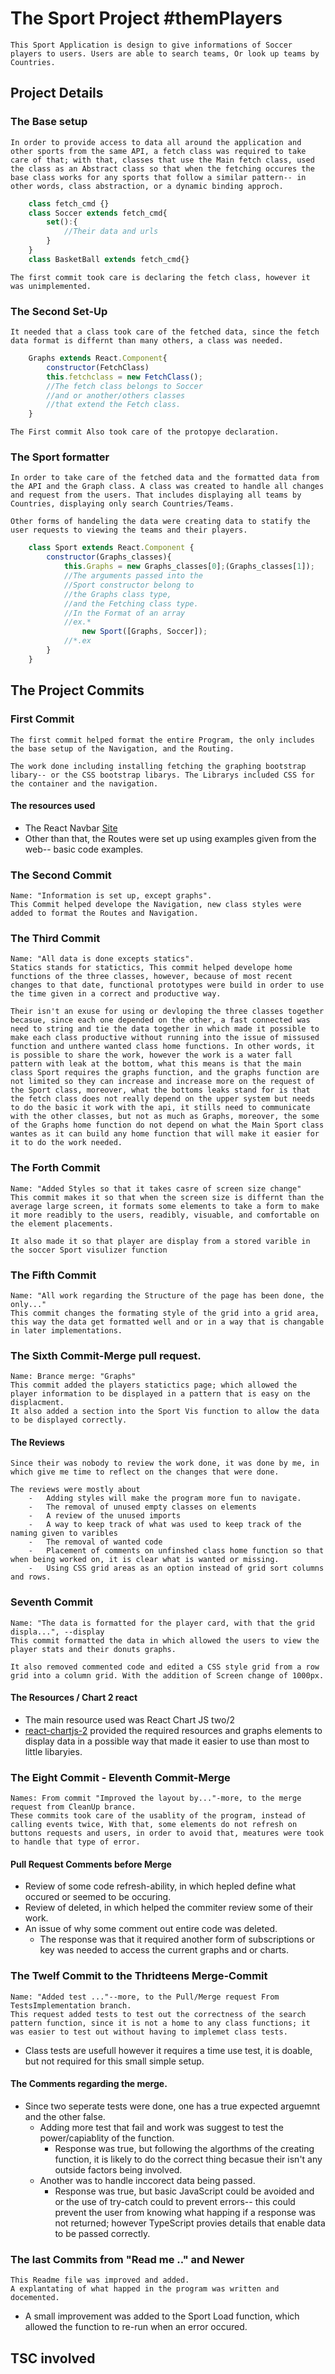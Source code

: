 # The Sport Project #themPlayers

    This Sport Application is design to give informations of Soccer players to users. Users are able to search teams, Or look up teams by Countries.

## Project Details

### The Base setup

    In order to provide access to data all around the application and other sports from the same API, a fetch class was required to take care of that; with that, classes that use the Main fetch class, used the class as an Abstract class so that when the fetching occures the base class works for any sports that follow a similar pattern-- in other words, class abstraction, or a dynamic binding approch.

```JavaScript
    class fetch_cmd {}
    class Soccer extends fetch_cmd{
        set():{
            //Their data and urls
        }
    }
    class BasketBall extends fetch_cmd{}
```

    The first commit took care is declaring the fetch class, however it was unimplemented.

### The Second Set-Up

    It needed that a class took care of the fetched data, since the fetch data format is differnt than many others, a class was needed.

```JavaScript
    Graphs extends React.Component{
        constructor(FetchClass)
        this.fetchclass = new FetchClass();
        //The fetch class belongs to Soccer
        //and or another/others classes
        //that extend the Fetch class.
    }
```

    The First commit Also took care of the protopye declaration.

### The Sport formatter

    In order to take care of the fetched data and the formatted data from the API and the Graph class. A class was created to handle all changes and request from the users. That includes displaying all teams by Countries, displaying only search Countries/Teams.

    Other forms of handeling the data were creating data to statify the user requests to viewing the teams and their players.

```JavaScript
    class Sport extends React.Component {
        constructor(Graphs_classes){
            this.Graphs = new Graphs_classes[0];(Graphs_classes[1]);
            //The arguments passed into the
            //Sport constructor belong to
            //the Graphs class type,
            //and the Fetching class type.
            //In the Format of an array
            //ex.*
                new Sport([Graphs, Soccer]);
            //*.ex
        }
    }
```

## The Project Commits

### First Commit

    The first commit helped format the entire Program, the only includes the base setup of the Navigation, and the Routing.

    The work done including installing fetching the graphing bootstrap libary-- or the CSS bootstrap libarys. The Librarys included CSS for the container and the navigation.

#### The resources used

- The React Navbar [Site](https://react-bootstrap.netlify.app/docs/components/navbar/)
- Other than that, the Routes were set up using examples given from the web-- basic code examples.

### The Second Commit

    Name: "Information is set up, except graphs".
    This Commit helped develope the Navigation, new class styles were added to format the Routes and Navigation.

### The Third Commit

    Name: "All data is done excepts statics".
    Statics stands for statictics, This commit helped develope home functions of the three classes, however, because of most recent changes to that date, functional prototypes were build in order to use the time given in a correct and productive way.

    Their isn't an exuse for using or devloping the three classes together becasue, since each one depended on the other, a fast connected was need to string and tie the data together in which made it possible to make each class productive without running into the issue of missused function and unthere wanted class home functions. In other words, it is possible to share the work, however the work is a water fall pattern with leak at the bottom, what this means is that the main class Sport requires the graphs function, and the graphs function are not limited so they can increase and increase more on the request of the Sport class, moreover, what the bottoms leaks stand for is that the fetch class does not really depend on the upper system but needs to do the basic it work with the api, it stills need to communicate with the other classes, but not as much as Graphs, moreover, the some of the Graphs home function do not depend on what the Main Sport class wantes as it can build any home function that will make it easier for it to do the work needed.

### The Forth Commit

    Name: "Added Styles so that it takes casre of screen size change"
    This commit makes it so that when the screen size is differnt than the average large screen, it formats some elements to take a form to make it more readibly to the users, readibly, visuable, and comfortable on the element placements.

    It also made it so that player are display from a stored varible in the soccer Sport visulizer function

### The Fifth Commit

    Name: "All work regarding the Structure of the page has been done, the only..."
    This commit changes the formating style of the grid into a grid area, this way the data get formatted well and or in a way that is changable in later implementations.

### The Sixth Commit-Merge pull request.

    Name: Brance merge: "Graphs"
    This commit added the players statictics page; which allowed the player information to be displayed in a pattern that is easy on the displacment.
    It also added a section into the Sport Vis function to allow the data to be displayed correctly.

#### The Reviews

    Since their was nobody to review the work done, it was done by me, in which give me time to reflect on the changes that were done.

    The reviews were mostly about
        -   Adding styles will make the program more fun to navigate.
        -   The removal of unused empty classes on elements
        -   A review of the unused imports
        -   A way to keep track of what was used to keep track of the naming given to varibles
        -   The removal of wanted code
        -   Placement of comments on unfinshed class home function so that when being worked on, it is clear what is wanted or missing.
        -   Using CSS grid areas as an option instead of grid sort columns and rows.

### Seventh Commit

    Name: "The data is formatted for the player card, with that the grid displa...", --display
    This commit formatted the data in which allowed the users to view the player stats and their donuts graphs.

    It also removed commented code and edited a CSS style grid from a row grid into a column grid. With the addition of Screen change of 1000px.

#### The Resources / Chart 2 react

- The main resource used was React Chart JS two/2
- [react-chartjs-2](https://react-chartjs-2.js.org/) provided the required resources and graphs elements to display data in a possible way that made it easier to use than most to little libaryies.

### The Eight Commit - Eleventh Commit-Merge

    Names: From commit "Improved the layout by..."-more, to the merge request from CleanUp brance.
    These commits took care of the usablity of the program, instead of calling events twice, With that, some elements do not refresh on buttons requests and users, in order to avoid that, meatures were took to handle that type of error.

#### Pull Request Comments before Merge

- Review of some code refresh-ability, in which hepled define what occured or seemed to be occuring.
- Review of deleted, in which helped the commiter review some of their work.
- An issue of why some comment out entire code was deleted.
  - The response was that it required another form of subscriptions or key was needed to access the current graphs and or charts.

### The Twelf Commit to the Thridteens Merge-Commit

    Name: "Added test ..."--more, to the Pull/Merge request From TestsImplementation branch.
    This request added tests to test out the correctness of the search pattern function, since it is not a home to any class functions; it was easier to test out without having to implemet class tests.

- Class tests are usefull however it requires a time use test, it is doable, but not required for this small simple setup.

#### The Comments regarding the merge.

- Since two seperate tests were done, one has a true expected arguemnt and the other false.
  - Adding more test that fail and work was suggest to test the power/capiablity of the function.
    - Response was true, but following the algorthms of the creating function, it is likely to do the correct thing becasue their isn't any outside factors being involved.
  - Another was to handle inccorect data being passed.
    - Response was true, but basic JavaScript could be avoided and or the use of try-catch could to prevent errors-- this could prevent the user from knowing what happing if a response was not returned; however TypeScript provies details that enable data to be passed correctly.

### The last Commits from "Read me .." and Newer

    This Readme file was improved and added.
    A explantating of what happed in the program was written and docemented.

- A small improvement was added to the Sport Load function, which allowed the function to re-run when an error occured.

## TSC involved
